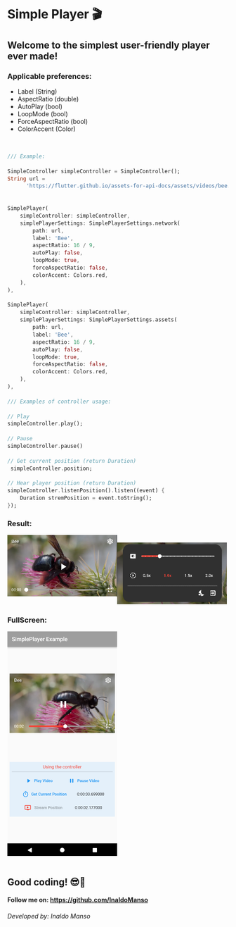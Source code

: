 # Simple Player 🎬
## Welcome to the simplest user-friendly player ever made!

### Applicable preferences:
- Label (String)
- AspectRatio (double)
- AutoPlay (bool)
- LoopMode (bool)
- ForceAspectRatio (bool)
- ColorAccent (Color)

</br><div>

```dart
/// Example:

SimpleController simpleController = SimpleController();
String url =
      'https://flutter.github.io/assets-for-api-docs/assets/videos/bee.mp4';


SimplePlayer(
    simpleController: simpleController,
    simplePlayerSettings: SimplePlayerSettings.network(
        path: url,
        label: 'Bee',
        aspectRatio: 16 / 9,
        autoPlay: false,
        loopMode: true,
        forceAspectRatio: false,
        colorAccent: Colors.red,
    ),
),

SimplePlayer(
    simpleController: simpleController,
    simplePlayerSettings: SimplePlayerSettings.assets(
        path: url,
        label: 'Bee',
        aspectRatio: 16 / 9,
        autoPlay: false,
        loopMode: true,
        forceAspectRatio: false,
        colorAccent: Colors.red,
    ),
),

/// Examples of controller usage:

// Play
simpleController.play();

// Pause
simpleController.pause()

// Get current position (return Duration)
 simpleController.position;

// Hear player position (return Duration)
simpleController.listenPosition().listen((event) {
    Duration stremPosition = event.toString();
});
```
</div>
<div>

### Result:
<img align="left" alt="Simple Player" src="https://raw.githubusercontent.com/InaldoManso/Simple_Player/main/lib/assets/bee.png">
&nbsp;
<img align="rigth" alt="Simple Player" src="https://raw.githubusercontent.com/InaldoManso/Simple_Player/main/lib/assets/menu.png">

</br>

### FullScreen:
<img align="center" alt="Simple Player" src="https://raw.githubusercontent.com/InaldoManso/Simple_Player/main/lib/assets/player.png">


</br>
</br>


## Good coding! 😎💙
#### Follow me on: https://github.com/InaldoManso
###### Developed by: Inaldo Manso

</br></div>
